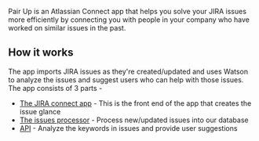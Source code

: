 Pair Up is an Atlassian Connect app that helps you solve your JIRA issues more efficiently by connecting you with people in your company who have worked on similar issues in the past.

## How it works
The app imports JIRA issues as they're created/updated and uses Watson to analyze the issues and suggest users who can help with those issues. The app consists of 3 parts - 
* [The JIRA connect app](https://github.com/vikram6/jira-connect-pair-up/tree/master/jira-app-express) - This is the front end of the app that creates the issue glance
* [The issues processor](https://github.com/vikram6/jira-connect-pair-up/tree/master/sqs_queue_reader_lambda) - Process new/updated issues into our database
* [API](https://github.com/vikram6/jira-connect-pair-up/tree/master/jira-apigw) - Analyze the keywords in issues and provide user suggestions


